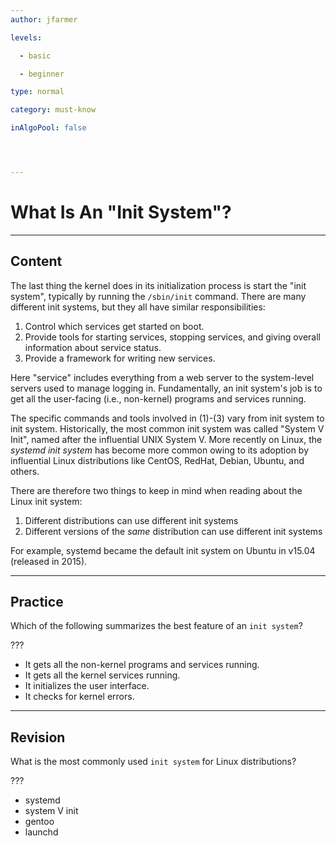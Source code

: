 ```yaml
---
author: jfarmer

levels:

  - basic

  - beginner

type: normal

category: must-know

inAlgoPool: false




---
```


# What Is An "Init System"?

---
## Content

The last thing the kernel does in its initialization process is start the "init system", typically by running the `/sbin/init` command.  There are many different init systems, but they all have similar responsibilities:

1. Control which services get started on boot.
2. Provide tools for starting services, stopping services, and giving overall information about service status.
3. Provide a framework for writing new services.

Here "service" includes everything from a web server to the system-level servers used to manage logging in.  Fundamentally, an init system's job is to get all the user-facing (i.e., non-kernel) programs and services running.

The specific commands and tools involved in (1)-(3) vary from init system to init system.  Historically, the most common init system was called "System V Init", named after the influential UNIX System V.  More recently on Linux, the *systemd init system* has become more common owing to its adoption by influential Linux distributions like CentOS, RedHat, Debian, Ubuntu, and others.

There are therefore two things to keep in mind when reading about the Linux init system:

1. Different distributions can use different init systems
2. Different versions of the *same* distribution can use different init systems

For example, systemd became the default init system on Ubuntu in v15.04 (released in 2015).

---
## Practice

Which of the following summarizes the best feature of an `init system`? 

???

* It gets all the non-kernel programs and services running.
* It gets all the kernel services running.
* It initializes the user interface.
* It checks for kernel errors.

---
## Revision

What is the most commonly used `init system` for Linux distributions? 

???

* systemd
* system V init
* gentoo
* launchd

 
